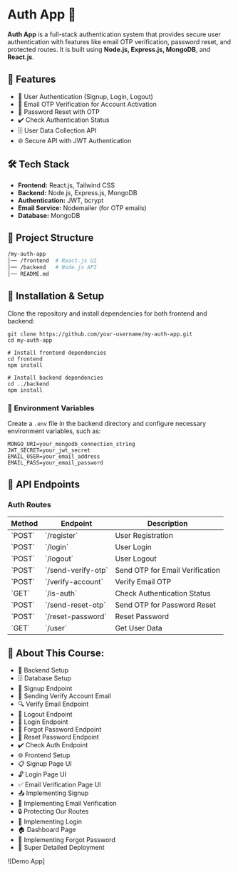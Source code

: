 # Auth App 🔐

**Auth App** is a full-stack authentication system that provides secure user authentication with features like email OTP verification, password reset, and protected routes. It is built using **Node.js, Express.js, MongoDB**, and **React.js**.

## 🚀 Features

- 🔐 User Authentication (Signup, Login, Logout)
- 📧 Email OTP Verification for Account Activation
- 🔄 Password Reset with OTP
- ✔️ Check Authentication Status
- 🗄️ User Data Collection API
- 🌐 Secure API with JWT Authentication

## 🛠️ Tech Stack

- **Frontend:** React.js, Tailwind CSS
- **Backend:** Node.js, Express.js, MongoDB
- **Authentication:** JWT, bcrypt
- **Email Service:** Nodemailer (for OTP emails)
- **Database:** MongoDB

## 📂 Project Structure

```bash
/my-auth-app
│── /frontend  # React.js UI  
│── /backend   # Node.js API   
│── README.md  
```

## 🔧 Installation & Setup

Clone the repository and install dependencies for both frontend and backend:

```shell
git clone https://github.com/your-username/my-auth-app.git  
cd my-auth-app  

# Install frontend dependencies  
cd frontend  
npm install  

# Install backend dependencies  
cd ../backend  
npm install  
```

### 🔑 Environment Variables

Create a `.env` file in the backend directory and configure necessary environment variables, such as:

```env
MONGO_URI=your_mongodb_connection_string
JWT_SECRET=your_jwt_secret
EMAIL_USER=your_email_address
EMAIL_PASS=your_email_password
```

## 🔄 API Endpoints

### **Auth Routes**
| Method | Endpoint | Description |
|--------|---------|-------------|
| \`POST\` | \`/register\` | User Registration |
| \`POST\` | \`/login\` | User Login |
| \`POST\` | \`/logout\` | User Logout |
| \`POST\` | \`/send-verify-otp\` | Send OTP for Email Verification |
| \`POST\` | \`/verify-account\` | Verify Email OTP |
| \`GET\`  | \`/is-auth\` | Check Authentication Status |
| \`POST\` | \`/send-reset-otp\` | Send OTP for Password Reset |
| \`POST\` | \`/reset-password\` | Reset Password |
| \`GET\`  | \`/user\` | Get User Data |

## 📜 About This Course:

- 🔧 Backend Setup
- 🗄️ Database Setup
- 🔐 Signup Endpoint
- 📧 Sending Verify Account Email
- 🔍 Verify Email Endpoint
- 🚪 Logout Endpoint
- 🔑 Login Endpoint
- 🔄 Forgot Password Endpoint
- 🔁 Reset Password Endpoint
- ✔️ Check Auth Endpoint
- 🌐 Frontend Setup
- 📋 Signup Page UI
- 🔓 Login Page UI
- ✅ Email Verification Page UI
- 📤 Implementing Signup
- 📧 Implementing Email Verification
- 🔒 Protecting Our Routes
- 🔑 Implementing Login
- 🏠 Dashboard Page
- 🔄 Implementing Forgot Password
- 🚀 Super Detailed Deployment

![Demo App]
